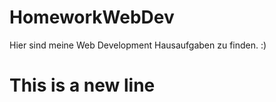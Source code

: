 # HomeworkWebDev 
Hier sind meine Web Development Hausaufgaben zu finden. :) 
# This is a new line 
